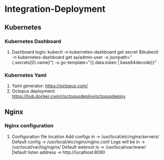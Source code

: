 # Integration-Deployment

## Kubernetes
### Kubernetes Dashboard
1. Dashboard login: kubectl -n kubernetes-dashboard get secret $(kubectl -n kubernetes-dashboard get sa/admin-user -o jsonpath="{.secrets[0].name}") -o go-template="{{.data.token | base64decode}}"

### Kubernetes Yaml
1. Yaml generator: https://octopus.com/
2. Octopus deployment: https://hub.docker.com/r/octopusdeploy/octopusdeploy

## Nginx
### Nginx configuration
1. Configuration file location 
Add configs in -> /usr/local/etc/nginx/servers/
Default config -> /usr/local/etc/nginx/nginx.conf
Logs will be in -> /usr/local/var/log/nginx/
Default webroot is -> /usr/local/var/www/
Default listen address -> http://localhost:8080
